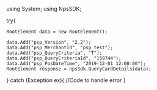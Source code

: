 using System;
using NpsSDK;

try{

    RootElement data = new RootElement();

    data.Add("psp_Version", "2.2");
    data.Add("psp_MerchantId", "psp_test");
    data.Add("psp_QueryCriteria", "T");
    data.Add("psp_QueryCriteriaId", "159744");
    data.Add("psp_PosDateTime", "2019-12-01 12:00:00");
    RootElement response = npsSdk.QueryCardDetails(data);

}
catch (Exception ex){
    //Code to handle error
}

